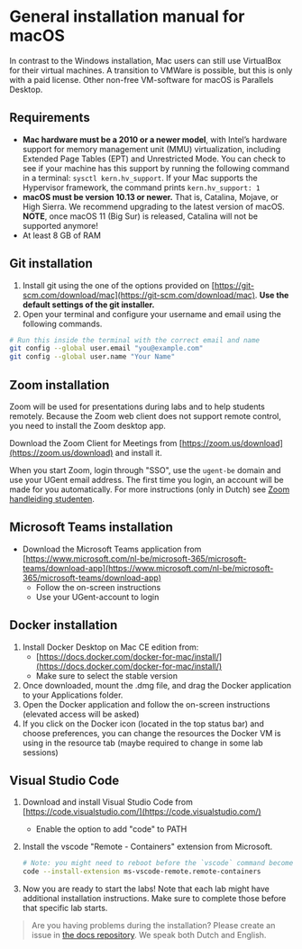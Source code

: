# General installation manual for macOS

In contrast to the Windows installation, Mac users can still use VirtualBox for their virtual machines. A transition to VMWare is possible, but this is only with a paid license. Other non-free VM-software for macOS is Parallels Desktop.

## Requirements

* **Mac hardware must be a 2010 or a newer model**, with Intel’s hardware support for memory management unit (MMU) virtualization, including Extended Page Tables (EPT) and Unrestricted Mode. You can check to see if your machine has this support by running the following command in a terminal: `sysctl kern.hv_support`. If your Mac supports the Hypervisor framework, the command prints `kern.hv_support: 1`
* **macOS must be version 10.13 or newer.** That is, Catalina, Mojave, or High Sierra. We recommend upgrading to the latest version of macOS. **NOTE**, once macOS 11 (Big Sur) is released, Catalina will not be supported anymore!
* At least 8 GB of RAM

## Git installation

1. Install git using the one of the options provided on [https://git-scm.com/download/mac](https://git-scm.com/download/mac). **Use the default settings of the git installer.**
2. Open your terminal and configure your username and email using the following commands.

```bash
# Run this inside the terminal with the correct email and name
git config --global user.email "you@example.com"
git config --global user.name "Your Name"
```

## Zoom installation

Zoom will be used for presentations during labs and to help students remotely. Because the Zoom web client does not support remote control, you need to install the Zoom desktop app.

Download the Zoom Client for Meetings from [https://zoom.us/download](https://zoom.us/download) and install it.

When you start Zoom, login through "SSO", use the `ugent-be` domain and use your UGent email address. The first time you login, an account will be made for you automatically. For more instructions (only in Dutch) see [Zoom handleiding studenten](https://web.microsoftstream.com/video/2096e73b-f69b-4c84-b2da-a27e06da6d34?referrer=https:%2F%2Fonderwijstips.ugent.be%2Fnl%2Ftips%2Fzoom%2F).

## Microsoft Teams installation

* Download the Microsoft Teams application from [https://www.microsoft.com/nl-be/microsoft-365/microsoft-teams/download-app](https://www.microsoft.com/nl-be/microsoft-365/microsoft-teams/download-app)
  * Follow the on-screen instructions
  * Use your UGent-account to login

## Docker installation

1. Install Docker Desktop on Mac CE edition from:
   * [https://docs.docker.com/docker-for-mac/install/](https://docs.docker.com/docker-for-mac/install/)
   * Make sure to select the stable version
1. Once downloaded, mount the .dmg file, and drag the Docker application to your Applications folder.
1. Open the Docker application and follow the on-screen instructions (elevated access will be asked)
1. If you click on the Docker icon (located in the top status bar) and choose preferences, you can change the resources the Docker VM is using in the resource tab (maybe required to change in some lab sessions)

## Visual Studio Code

1. Download and install Visual Studio Code from [https://code.visualstudio.com/](https://code.visualstudio.com/)
   * Enable the option to add "code" to PATH
1. Install the vscode "Remote - Containers" extension from Microsoft.

   ```bash
   # Note: you might need to reboot before the `vscode` command becomes available.
   code --install-extension ms-vscode-remote.remote-containers
   ```

1. Now you are ready to start the labs! Note that each lab might have additional installation instructions. Make sure to complete those before that specific lab starts.

> Are you having problems during the installation? Please create an issue in [the docs repository](https://github.ugent.be/GDV/docs/issues). We speak both Dutch and English.
